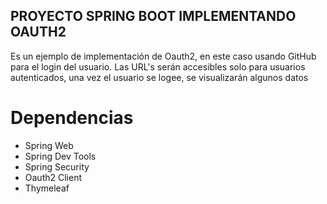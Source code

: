 ## PROYECTO SPRING BOOT IMPLEMENTANDO OAUTH2

Es un ejemplo de implementación de Oauth2, en este caso usando GitHub para el login del usuario.
Las URL's serán accesibles solo para usuarios autenticados, una vez el usuario se logee, se visualizarán algunos datos

# Dependencias
+ Spring Web
+ Spring Dev Tools
+ Spring Security
+ Oauth2 Client
+ Thymeleaf
